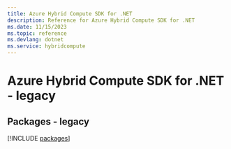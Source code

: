 ```yaml
---
title: Azure Hybrid Compute SDK for .NET
description: Reference for Azure Hybrid Compute SDK for .NET
ms.date: 11/15/2023
ms.topic: reference
ms.devlang: dotnet
ms.service: hybridcompute
---
```

# Azure Hybrid Compute SDK for .NET - legacy
## Packages - legacy
[!INCLUDE [packages](hybrid-compute-index.md)]